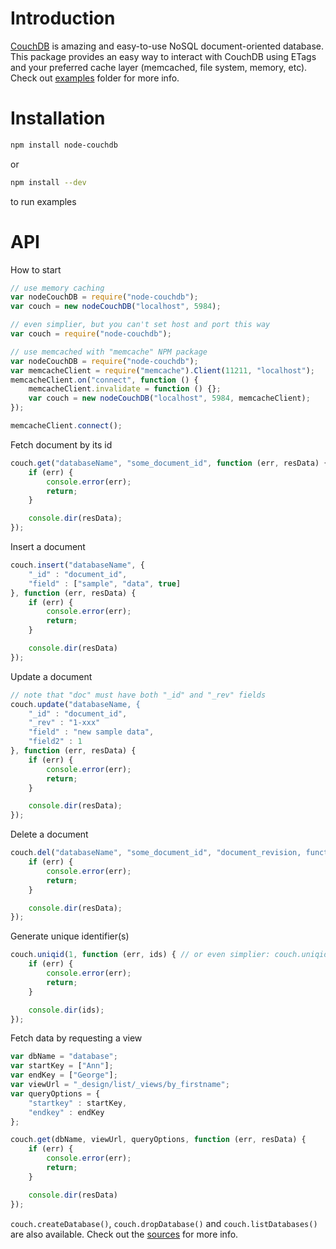 Introduction
============

[CouchDB](http://couchdb.apache.org/) is amazing and easy-to-use NoSQL document-oriented database. This package provides an easy way to interact with CouchDB using ETags and your preferred cache layer (memcached, file system, memory, etc). Check out [examples](https://github.com/1999/node-couchdb/tree/master/examples) folder for more info.

Installation
============

``` bash
npm install node-couchdb
```
or
``` bash
npm install --dev
```
to run examples

API
========

How to start
``` javascript
// use memory caching
var nodeCouchDB = require("node-couchdb");
var couch = new nodeCouchDB("localhost", 5984);

// even simplier, but you can't set host and port this way
var couch = require("node-couchdb");

// use memcached with "memcache" NPM package
var nodeCouchDB = require("node-couchdb");
var memcacheClient = require("memcache").Client(11211, "localhost");
memcacheClient.on("connect", function () {
	memcacheClient.invalidate = function () {};
	var couch = new nodeCouchDB("localhost", 5984, memcacheClient);
});

memcacheClient.connect();
```

Fetch document by its id
``` javascript
couch.get("databaseName", "some_document_id", function (err, resData) {
	if (err) {
		console.error(err);
		return;
	}

	console.dir(resData);
});
```

Insert a document
``` javascript
couch.insert("databaseName", {
	"_id" : "document_id",
	"field" : ["sample", "data", true]
}, function (err, resData) {
	if (err) {
		console.error(err);
		return;
	}

	console.dir(resData)
});
```

Update a document
``` javascript
// note that "doc" must have both "_id" and "_rev" fields
couch.update("databaseName, {
	"_id" : "document_id",
	"_rev" : "1-xxx"
	"field" : "new sample data",
	"field2" : 1
}, function (err, resData) {
	if (err) {
		console.error(err);
		return;
	}

	console.dir(resData);
});
```

Delete a document
``` javascript
couch.del("databaseName", "some_document_id", "document_revision, function (err, resData) {
	if (err) {
		console.error(err);
		return;
	}

	console.dir(resData);
});
```

Generate unique identifier(s)
``` javascript
couch.uniqid(1, function (err, ids) { // or even simplier: couch.uniqid(function (err, ids) {
	if (err) {
		console.error(err);
		return;
	}

	console.dir(ids);
});
```

Fetch data by requesting a view
``` javascript
var dbName = "database";
var startKey = ["Ann"];
var endKey = ["George"];
var viewUrl = "_design/list/_views/by_firstname";
var queryOptions = {
	"startkey" : startKey,
	"endkey" : endKey
};

couch.get(dbName, viewUrl, queryOptions, function (err, resData) {
	if (err) {
		console.error(err);
		return;
	}

	console.dir(resData)
});
```

```couch.createDatabase()```, ```couch.dropDatabase()``` and ```couch.listDatabases()``` are also available. Check out the [sources](https://github.com/1999/node-couchdb/blob/master/lib/node-couchdb.js) for more info.
